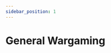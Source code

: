```yaml
---
sidebar_position: 1
---
```

# General Wargaming

<!--
Terminology to decide on:

1. Attribute vs Statistic vs Characteristic for Move, Melee, Def etc.
2. Changing 'Charge' to 'Engage'
3. Changing 'Knocked Down' to 'Dazed'
4. 'Staggered'?
5. Changing 'Diving Charge' to something else (Dive, Diving Engage, Dive Bomb???)
6. All phase names
7. 'Check 'for attribute checks (where you need to above a stat)?
8. Changing 'Random Happening' to 'Event'?
9. 'Roll' for other rolls that don't rely on attributes (Event, Out of Sight)
10. Changing 'Rout' to 'Retreat'? (I actually prefer Rout).
11. 'Unit', 'Warrior' or something else?

Style guide decisions:
Hyphenation? Line of Sight, Out of Sight OR Line-of-Sight, Out-of-Sight?
Headings capitalisation 'Melee Phase' or 'Melee phase'? Capitalise joining words? 'Scenario and Deployment' or 'Scenario And Deployment'?
We should capitalise (and also hyperlink) andykeywords (Check, Move, Dazed etc. etc.)


-->
